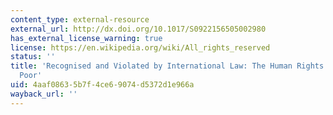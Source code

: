 ```yaml
---
content_type: external-resource
external_url: http://dx.doi.org/10.1017/S0922156505002980
has_external_license_warning: true
license: https://en.wikipedia.org/wiki/All_rights_reserved
status: ''
title: 'Recognised and Violated by International Law: The Human Rights of the Global
  Poor'
uid: 4aaf0863-5b7f-4ce6-9074-d5372d1e966a
wayback_url: ''
---
```

